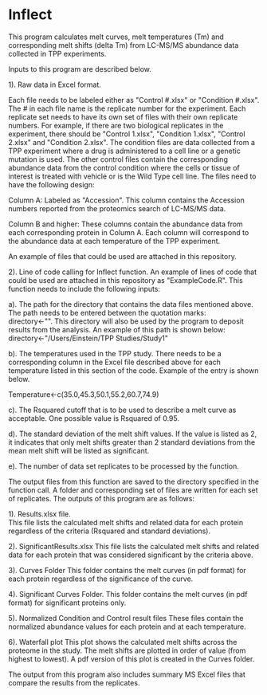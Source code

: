 # Inflect

This program calculates melt curves, melt temperatures (Tm) and corresponding melt shifts (delta Tm) from LC-MS/MS abundance data 
collected in TPP experiments.

Inputs to this program are described below.

1). Raw data in Excel format.

Each file needs to be labeled either as "Control #.xlsx" or "Condition #.xlsx". The # in each file name is the replicate number for the experiment. Each replicate set needs to have its own set of files with their own replicate numbers. For example, if there are two biological replicates in the experiment, there should be "Control 1.xlsx", "Condition 1.xlsx", "Control 2.xlsx" and "Condition 2.xlsx". The condition files are data collected from a TPP experiment where a drug is administered to a cell line or a genetic mutation is used.  The other control files contain the 
corresponding abundance data from the control condition where the cells or tissue of interest is treated with vehicle or is the Wild Type
cell line.  The files need to have the following design:

Column A:  Labeled as "Accession".  This column contains the Accession numbers reported from the proteomics search of LC-MS/MS data.

Column B and higher:  These columns contain the abundance data from each corresponding protein in Column A.  Each column will correspond to the
abundance data at each temperature of the TPP experiment.

An example of files that could be used are attached in this repository.

2).  Line of code calling for Inflect function. An example of lines of code that could be used are attached in this repository as "ExampleCode.R". This function needs to include the following inputs:

a). The path for the directory that contains the data files mentioned above.  The path needs to be entered between the quotation marks:  
directory<-"".  This directory will also be used by the program to deposit results from the analysis.  An example of this path is shown below:
directory<-"/Users/Einstein/TPP Studies/Study1"

b). The temperatures used in the TPP study.  There needs to be a corresponding column in the Excel file described above for each temperature
listed in this section of the code.  Example of the entry is shown below.

Temperature<-c(35.0,45.3,50.1,55.2,60.7,74.9)

c).  The Rsquared cutoff that is to be used to describe a melt curve as acceptable.  One possible value is Rsquared of 0.95.

d).  The standard deviation of the melt shift values.  If the value is listed as 2, it indicates that only melt shifts greater than 2 standard
deviations from the mean melt shift will be listed as significant.

e).  The number of data set replicates to be processed by the function.

The output files from this function are saved to the directory specified in the function call. A folder and corresponding set of files are written for each set of replicates. The outputs of this program are as follows:

1).  Results.xlsx file.  
This file lists the calculated melt shifts and related data for each protein regardless of the criteria (Rsquared and standard deviations).

2).  SignificantResults.xlsx
This file lists the calculated melt shifts and related data for each protein that was considered significant by the criteria above.

3).  Curves Folder
This folder contains the melt curves (in pdf format) for each protein regardless of the significance of the curve.

4).  Significant Curves Folder.
This folder contains the melt curves (in pdf format) for significant proteins only.

5).  Normalized Condition and Control result files
These files contain the normalized abundance values for each protein and at each temperature.

6).  Waterfall plot
This plot shows the calculated melt shifts across the proteome in the study.  The melt shifts are plotted in order of value (from highest to lowest). A pdf version of this plot is created in the Curves folder.

The output from this program also includes summary MS Excel files that compare the results from the replicates.
